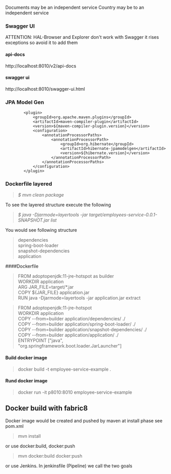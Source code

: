 Documents may be an independent service
Country may be to an independent service 

### Swagger UI
ATTENTION: HAL-Browser and Explorer don't work with Swagger
it rises exceptions so avoid it to add them
#### api-docs
http://localhost:8010/v2/api-docs
#### swagger ui
http://localhost:8010/swagger-ui.html

### JPA Model Gen
            <plugin>
                <groupId>org.apache.maven.plugins</groupId>
                <artifactId>maven-compiler-plugin</artifactId>
                <version>${maven-compiler-plugin.version}</version>
                <configuration>
                    <annotationProcessorPaths>
                        <annotationProcessorPath>
                            <groupId>org.hibernate</groupId>
                            <artifactId>hibernate-jpamodelgen</artifactId>
                            <version>${hibernate.version}</version>
                        </annotationProcessorPath>
                    </annotationProcessorPaths>
                </configuration>
            </plugin>
            
### Dockerfile layered             
>*$ mvn clean package*
  
To see the layered structure execute the following  
> *$ java -Djarmode=layertools -jar target/employees-service-0.0.1-SNAPSHOT.jar list*

You would see following structure
>dependencies  
spring-boot-loader    
snapshot-dependencies    
application  

####Dockerfile
>FROM adoptopenjdk:11-jre-hotspot as builder  
WORKDIR application  
ARG JAR_FILE=target/*.jar  
COPY ${JAR_FILE} application.jar  
RUN java -Djarmode=layertools -jar application.jar extract  
  
>FROM adoptopenjdk:11-jre-hotspot  
WORKDIR application  
COPY --from=builder application/dependencies/ ./  
COPY --from=builder application/spring-boot-loader/ ./  
COPY --from=builder application/snapshot-dependencies/ ./  
COPY --from=builder application/application/ ./  
ENTRYPOINT ["java", "org.springframework.boot.loader.JarLauncher"]  

#### Build docker image
>docker build -t employee-service-example .
#### Rund docker image
>docker run -it p8010:8010 employee-service-example

## Docker build with fabric8
Docker image would be created and pushed by maven at install phase see pom.xml
> mvn install

or use docker:build, docker:push
> mvn docker:build docker:push

or use Jenkins. In jenkinsfile (Pipeline) we call the two goals

